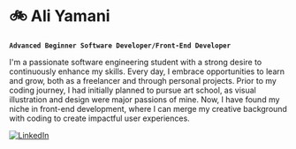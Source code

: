 # 🚲 Ali Yamani
**`Advanced Beginner Software Developer/Front-End Developer`**

I'm a passionate software engineering student with a strong desire to continuously enhance my skills. Every day, I embrace opportunities to learn and grow, both as a freelancer and through personal projects. Prior to my coding journey, I had initially planned to pursue art school, as visual illustration and design were major passions of mine. Now, I have found my niche in front-end development, where I can merge my creative background with coding to create impactful user experiences.

   <p align="left">
      <a href="https://github.com/aliyamanii?tab=repositories">
         <img alt="LinkedIn" title="LinkedIn Profile" src="https://custom-icon-badges.demolab.com/badge/-My%20Repos-blue?style=for-the-badge&logoColor=white&logo=repo"/></a> 
   </p>
